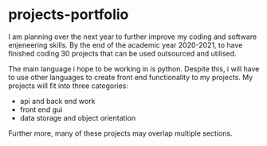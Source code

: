 # projects-portfolio
I am planning over the next year to further improve my coding and software enjeneering skills.
By the end of the academic year 2020-2021, to have finished coding 30 projects that can be used outsourced and utilised.

The main language i hope to be working in is python. Despite this, i will have to use other languages to create front end functionality to my projects. My projects will fit into three categories:
* api and back end work
* front end gui
* data storage and object orientation

Further more, many of these projects may overlap multiple sections.
